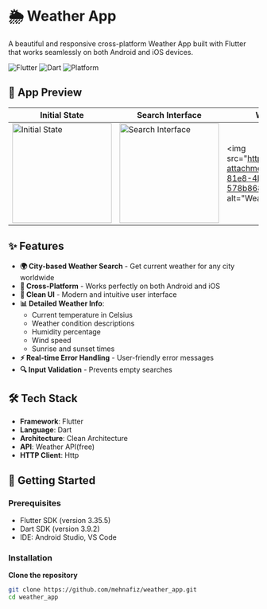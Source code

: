 # 🌦️ Weather App

A beautiful and responsive cross-platform Weather App built with Flutter that works seamlessly on both Android and iOS devices.

![Flutter](https://img.shields.io/badge/Flutter-3.19-blue)
![Dart](https://img.shields.io/badge/Dart-3.3-blue)
![Platform](https://img.shields.io/badge/Platform-Android%20%7C%20iOS-green)

## 📱 App Preview

| Initial State | Search Interface | Weather Display | Error Handling |
|---------------|------------------|-----------------|----------------|
| <img src="https://github.com/user-attachments/assets/a86ef4be-23a1-44fa-84ca-d2ec16be0327" width="200" alt="Initial State"> | <img src="https://github.com/user-attachments/assets/ab4e78c4-e001-4264-bb2f-f7bb8b3e8397" width="200" alt="Search Interface"> | <img src="https://github.com/user-attachments/assets/a927963e-81e8-4b68-b375-578b8684bb4b” width="200" alt="Weather Display"> | <img src="https://github.com/user-attachments/assets/a12cf6b5-5c7b-48b6-b9a6-d4536337baf1" width="200" alt="Error Handling"> |


## ✨ Features

- **🌍 City-based Weather Search** - Get current weather for any city worldwide
- **📱 Cross-Platform** - Works perfectly on both Android and iOS
- **🎨 Clean UI** - Modern and intuitive user interface
- **📊 Detailed Weather Info**:
  - Current temperature in Celsius
  - Weather condition descriptions
  - Humidity percentage
  - Wind speed
  - Sunrise and sunset times
- **⚡ Real-time Error Handling** - User-friendly error messages
- **🔍 Input Validation** - Prevents empty searches

## 🛠️ Tech Stack

- **Framework**: Flutter
- **Language**: Dart
- **Architecture**: Clean Architecture
- **API**: Weather API(free)
- **HTTP Client**: Http 

## 🚀 Getting Started

### Prerequisites

- Flutter SDK (version 3.35.5)
- Dart SDK (version 3.9.2)
- IDE: Android Studio, VS Code

### Installation

**Clone the repository**
   ```bash
   git clone https://github.com/mehnafiz/weather_app.git
   cd weather_app
